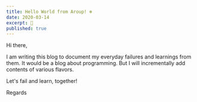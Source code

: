 ```yaml
---
title: Hello World from Aroup! ❄️
date: 2020-03-14
excerpt: 🌈
published: true
---
```


Hi there,

I am writing this blog to document my everyday failures and learnings from them.
It would be a blog about programming. But I will incrementally add contents of various flavors.

Let's fail and learn, together!

Regards

